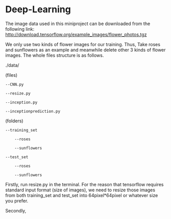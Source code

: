 # Deep-Learning
The image data used in this miniproject can be downloaded from the following link: http://download.tensorflow.org/example_images/flower_photos.tgz

We only use two kinds of flower images for our training. Thus, Take roses and sunflowers as an example and meanwhile delete other 3 kinds of flower images. The whole files structure is as follows.

./data/

(files)

	--CNN.py

	--resize.py

	--inception.py

	--inceptionprediction.py

(folders)

	--training_set
	
		--roses
	
		--sunflowers

	--test_set
	
		--roses
	
		--sunflowers

Firstly, run resize.py in the terminal. For the reason that tensorflow requires standard input format (size of images), we need to resize those images from both training_set and test_set into 64pixel*64pixel or whatever size you prefer.

Secondly, 
